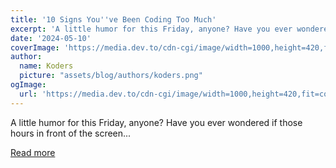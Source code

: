 ```yaml
---
title: '10 Signs You''ve Been Coding Too Much'
excerpt: 'A little humor for this Friday, anyone? Have you ever wondered if those hours in front of the screen...'
date: '2024-05-10'
coverImage: 'https://media.dev.to/cdn-cgi/image/width=1000,height=420,fit=cover,gravity=auto,format=auto/https%3A%2F%2Fdev-to-uploads.s3.amazonaws.com%2Fuploads%2Farticles%2Ff5vi0wvws3bwcjol804h.png'
author:
  name: Koders
  picture: "assets/blog/authors/koders.png"
ogImage:
  url: 'https://media.dev.to/cdn-cgi/image/width=1000,height=420,fit=cover,gravity=auto,format=auto/https%3A%2F%2Fdev-to-uploads.s3.amazonaws.com%2Fuploads%2Farticles%2Ff5vi0wvws3bwcjol804h.png'
---
```


A little humor for this Friday, anyone? Have you ever wondered if those hours in front of the screen...

[Read more](https://dev.to/buildwebcrumbs/10-signs-youve-been-coding-too-much-3c0e)
